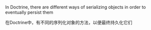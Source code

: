 In Doctrine, there are different ways of serializing objects in order to eventually persist them

在Doctrine中，有不同的序列化对象的方法，以便最终持久化它们

